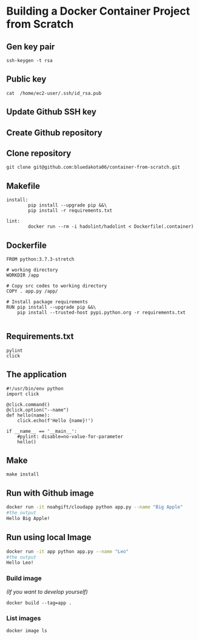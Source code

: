 
# Building a Docker Container Project from Scratch

## Gen key pair

```
ssh-keygen -t rsa 
```

## Public key 
```
cat  /home/ec2-user/.ssh/id_rsa.pub
```

## Update Github SSH key 

## Create Github repository 

## Clone repository 
```
git clone git@github.com:bluedakota06/container-from-scratch.git
```


## Makefile 

```
install:
        pip install --upgrade pip &&\
        pip install -r requirements.txt

lint:
        docker run --rm -i hadolint/hadolint < Dockerfile(.container) 
```

## Dockerfile 
```
FROM python:3.7.3-stretch 

# working directory 
WORKDIR /app 

# Copy src codes to working directory 
COPY . app.py /app/

# Install package requirements 
RUN pip install --upgrade pip &&\
    pip install --trusted-host pypi.python.org -r requirements.txt 
    
```

## Requirements.txt 
```
pylint
click
```

## The application
```
#!/usr/bin/env python
import click

@click.command()
@click.option("--name")
def hello(name):
    click.echo(f'Hello {name}!')

if __name__ == '__main__':
    #pylint: disable=no-value-for-parameter
    hello()
```

## Make 

```
make install 
```

## Run with Github image

```bash
docker run -it noahgift/cloudapp python app.py --name "Big Apple"
#the output
Hello Big Apple!
```

## Run using local Image 
```bash
docker run -it app python app.py --name "Leo"
#the output
Hello Leo!
```

### Build image
*(If you want to develop yourself)* 
```
docker build --tag=app .
```

### List images 
```
docker image ls 
```